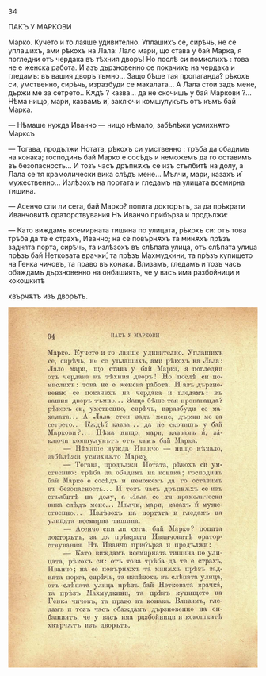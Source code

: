 ﻿34

ПАКЪ У МАРКОВИ

Марко. Кучето и то лаяше удивително. Уплашихъ се, сирѣчь, не се уплашихъ, ами рѣкохъ на Лала: Лало мари, що става у бай Марка, я погледни отъ чердака въ тѣхния дворъ! Но послѣ си помислихъ : това не е женска работа. И азъ дързновенно се покачихъ на чердака и гледамъ: въ вашия дворъ тъмно... Защо бѣше тая пропаганда? рѣкохъ си, умственно, сирѣчь, изразбуди се махалата... А Лала стои задъ мене, държи ме за сетрето.. Кѫдѣ ? казва... да не скочишъ у бай Маркови ?... Нѣма нищо, мари, казвамъ и́, заключи комшулукътъ отъ къмъ бай Марка.

— Нѣмаше нужда Иванчо — нищо нѣмало, забѣлѣжи усмихнѫто Марксъ

— Тогава, продължи Нотата, рѣкохъ си умственно : трѣба да обадимъ на конака; господинъ бай Марко е сосѣдъ и неможемъ да го оставимъ въ безопасность... И тозъ часъ дръпнѫхъ се изъ стълбитѣ на долу, а Лала се тя крамолически вика слѣдъ мене... Мълчи, мари, казахъ и́ мужественно... Излѣзохъ на портата и гледамъ на улицата всемирна тишина.

— Асенчо спи ли сега, бай Марко? попита докторътъ, за да прѣкрати Иванчовитѣ ораторствувания Нъ Иванчо прибърза и продължи:

— Като виждамъ всемирната тишина по улицата, рѣкохъ си: отъ това трѣба да те е страхъ, Иванчо; на се повърнѫхъ та минѫхъ прѣзъ заднята порта, сирѣчь, та излѣзохъ въ слѣпата улица, отъ слѣпата улица прѣзъ бай Нетковата врачки́, та прѣзъ Махмудкини, та прѣзъ купището на Генка чичовъ, та право въ конака. Влизамъ, гледамъ и тозъ часъ обаждамъ дързновенно на онбашиятъ, че у васъ има разбойници и кокошкитѣ

хвърчѫтъ изъ дворътъ.

![original](images/045.jpg)

